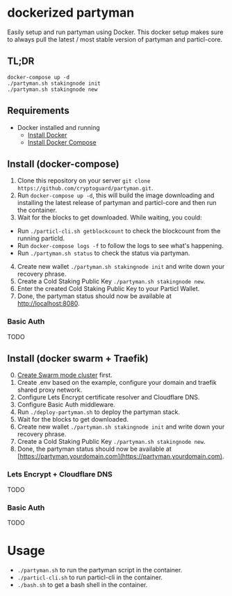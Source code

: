 # dockerized partyman

Easily setup and run partyman using Docker. This docker setup makes sure to always pull the latest / most stable version of partyman and particl-core.

## TL;DR

```
docker-compose up -d
./partyman.sh stakingnode init
./partyman.sh stakingnode new
```

## Requirements

* Docker installed and running
  * [Install Docker](https://docs.docker.com/get-docker/)
  * [Install Docker Compose](https://docs.docker.com/compose/install/)

## Install (docker-compose)

1. Clone this repository on your server `git clone https://github.com/cryptoguard/partyman.git`.
2. Run `docker-compose up -d`, this will build the image downloading and installing the latest release of partyman and particl-core and then run the container.
3. Wait for the blocks to get downloaded. While waiting, you could:
  - Run `./particl-cli.sh getblockcount` to check the blockcount from the running particld.
  - Run `docker-compose logs -f` to follow the logs to see what's happening.
  - Run `./partyman.sh status` to check the status via partyman.
4. Create new wallet `./partyman.sh stakingnode init` and write down your recovery phrase.
5. Create a Cold Staking Public Key `./partyman.sh stakingnode new`.
6. Enter the created Cold Staking Public Key to your Particl Wallet.
7. Done, the partyman status should now be available at [http://localhost:8080](http://localhost:8080).

### Basic Auth

TODO

## Install (docker swarm + Traefik)

0. [Create Swarm mode cluster](https://docs.docker.com/engine/swarm/swarm-tutorial/create-swarm/) first.
1. Create .env based on the example, configure your domain and traefik shared proxy network.
2. Configure Lets Encrypt certificate resolver and Cloudflare DNS.
3. Configure Basic Auth middleware.
4. Run `./deploy-partyman.sh` to deploy the partyman stack.
5. Wait for the blocks to get downloaded.
6. Create new wallet `./partyman.sh stakingnode init` and write down your recovery phrase.
7. Create a Cold Staking Public Key `./partyman.sh stakingnode new`.
8. Done, the partyman status should now be available at [https://partyman.yourdomain.com](https://partyman.yourdomain.com).

### Lets Encrypt + Cloudflare DNS

TODO

### Basic Auth

TODO

# Usage

- `./partyman.sh` to run the partyman script in the container.
- `./particl-cli.sh` to run particl-cli in the container.
- `./bash.sh` to get a bash shell in the container.

